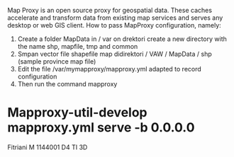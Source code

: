 Map Proxy is an open source proxy for geospatial data. These caches accelerate and transform data from existing map services and serves any desktop or web GIS client.
How to pass MapProxy configuration, namely:
1. Create a folder MapData in / var on drektori create a new directory with the name shp, mapfile, tmp and common
2. Smpan vector file shapefile map didirektori / VAW / MapData / shp (sample province map file)
3. Edit the file /var/mymapproxy/mapproxy.yml adapted to record configuration
4. Then run the command mapproxy
# Mapproxy-util-develop mapproxy.yml serve -b 0.0.0.0

Fitriani M
1144001
D4 TI 3D
